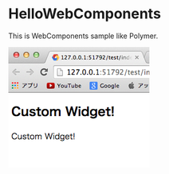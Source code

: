 # HelloWebComponents
This is WebComponents sample like Polymer.

![sample](img/hellowebcomponents.png)
